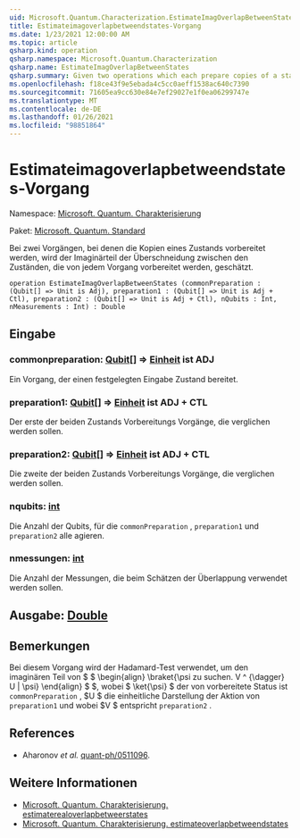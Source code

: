 ```yaml
---
uid: Microsoft.Quantum.Characterization.EstimateImagOverlapBetweenStates
title: Estimateimagoverlapbetweendstates-Vorgang
ms.date: 1/23/2021 12:00:00 AM
ms.topic: article
qsharp.kind: operation
qsharp.namespace: Microsoft.Quantum.Characterization
qsharp.name: EstimateImagOverlapBetweenStates
qsharp.summary: Given two operations which each prepare copies of a state, estimates the imaginary part of the overlap between the states prepared by each operation.
ms.openlocfilehash: f18ce43f9e5ebada4c5cc0aeff1538ac640c7390
ms.sourcegitcommit: 71605ea9cc630e84e7ef29027e1f0ea06299747e
ms.translationtype: MT
ms.contentlocale: de-DE
ms.lasthandoff: 01/26/2021
ms.locfileid: "98851864"
---
```

# <a name="estimateimagoverlapbetweenstates-operation"></a>Estimateimagoverlapbetweendstates-Vorgang

Namespace: [Microsoft. Quantum. Charakterisierung](xref:Microsoft.Quantum.Characterization)

Paket: [Microsoft. Quantum. Standard](https://nuget.org/packages/Microsoft.Quantum.Standard)


Bei zwei Vorgängen, bei denen die Kopien eines Zustands vorbereitet werden, wird der Imaginärteil der Überschneidung zwischen den Zuständen, die von jedem Vorgang vorbereitet werden, geschätzt.

```qsharp
operation EstimateImagOverlapBetweenStates (commonPreparation : (Qubit[] => Unit is Adj), preparation1 : (Qubit[] => Unit is Adj + Ctl), preparation2 : (Qubit[] => Unit is Adj + Ctl), nQubits : Int, nMeasurements : Int) : Double
```


## <a name="input"></a>Eingabe

### <a name="commonpreparation--qubit--unit--is-adj"></a>commonpreparation: [Qubit](xref:microsoft.quantum.lang-ref.qubit)[] => [Einheit](xref:microsoft.quantum.lang-ref.unit)  ist ADJ

Ein Vorgang, der einen festgelegten Eingabe Zustand bereitet.


### <a name="preparation1--qubit--unit--is-adj--ctl"></a>preparation1: [Qubit](xref:microsoft.quantum.lang-ref.qubit)[] => [Einheit](xref:microsoft.quantum.lang-ref.unit)  ist ADJ + CTL

Der erste der beiden Zustands Vorbereitungs Vorgänge, die verglichen werden sollen.


### <a name="preparation2--qubit--unit--is-adj--ctl"></a>preparation2: [Qubit](xref:microsoft.quantum.lang-ref.qubit)[] => [Einheit](xref:microsoft.quantum.lang-ref.unit)  ist ADJ + CTL

Die zweite der beiden Zustands Vorbereitungs Vorgänge, die verglichen werden sollen.


### <a name="nqubits--int"></a>nqubits: [int](xref:microsoft.quantum.lang-ref.int)

Die Anzahl der Qubits, für die `commonPreparation` , `preparation1` und `preparation2` alle agieren.


### <a name="nmeasurements--int"></a>nmessungen: [int](xref:microsoft.quantum.lang-ref.int)

Die Anzahl der Messungen, die beim Schätzen der Überlappung verwendet werden sollen.



## <a name="output--double"></a>Ausgabe: [Double](xref:microsoft.quantum.lang-ref.double)



## <a name="remarks"></a>Bemerkungen

Bei diesem Vorgang wird der Hadamard-Test verwendet, um den imaginären Teil von $ $ \begin{align} \braket{\psi zu suchen. V ^ {\dagger} U | \psi} \end{align} $ $, wobei $ \ket{\psi} $ der von vorbereitete Status ist `commonPreparation` , $U $ die einheitliche Darstellung der Aktion von `preparation1` und wobei $V $ entspricht `preparation2` .

## <a name="references"></a>References

- Aharonov *et al.* [quant-ph/0511096](https://arxiv.org/abs/quant-ph/0511096).

## <a name="see-also"></a>Weitere Informationen

- [Microsoft. Quantum. Charakterisierung. estimaterealoverlapbetweerstates](xref:Microsoft.Quantum.Characterization.EstimateRealOverlapBetweenStates)
- [Microsoft. Quantum. Charakterisierung. estimateoverlapbetweendstates](xref:Microsoft.Quantum.Characterization.EstimateOverlapBetweenStates)